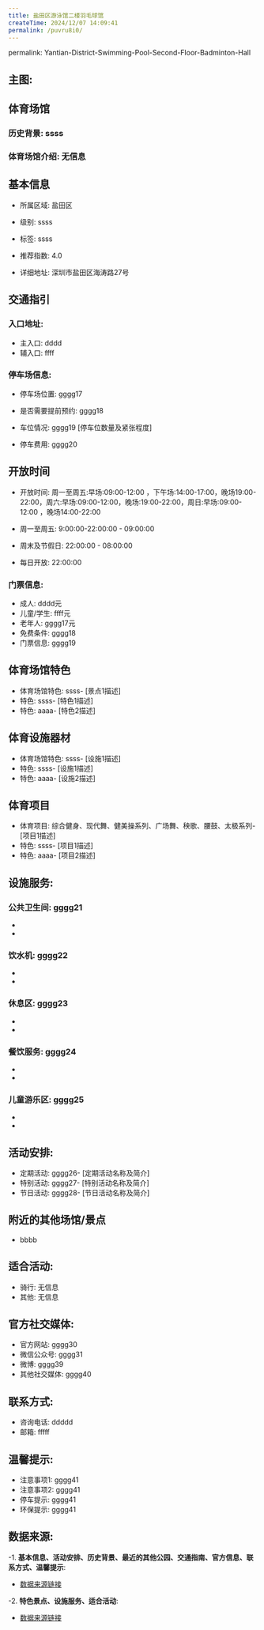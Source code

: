 ```yaml
---
title: 盐田区游泳馆二楼羽毛球馆
createTime: 2024/12/07 14:09:41
permalink: /puvru8i0/
---
```

permalink: Yantian-District-Swimming-Pool-Second-Floor-Badminton-Hall
## 主图:
<ImageCard
image="https://www.sztyzx.com.cn/public/uploads/images/20240326/2f25e8521cf7b0a61acfd3518543449f.png"
title= "盐田区游泳馆二楼羽毛球馆"
description= "ssss"
date="2024/12/07"
href="/"
author="sunshang-hl"
/>
## 体育场馆
### 历史背景: ssss
### 体育场馆介绍: 无信息
## 基本信息

- 所属区域: 盐田区

- 级别: ssss

- 标签: ssss

- 推荐指数: 4.0

- 详细地址: 深圳市盐田区海涛路27号

## 交通指引

### 入口地址:
- 主入口: dddd
- 辅入口: ffff
### 停车场信息:
- 停车场位置: gggg17

- 是否需要提前预约: gggg18

- 车位情况: gggg19 [停车位数量及紧张程度]

- 停车费用: gggg20

## 开放时间
- 开放时间:  周一至周五:早场:09:00-12:00 ，下午场:14:00-17:00，晚场19:00-22:00，周六:早场:09:00-12:00，晚场:19:00-22:00，周日:早场:09:00-12:00 ，晚场14:00-22:00 

- 周一至周五: 9:00:00-22:00:00 - 09:00:00
- 周末及节假日: 22:00:00 - 08:00:00
- 每日开放: 22:00:00

### 门票信息:
- 成人: dddd元
- 儿童/学生: ffff元
- 老年人: gggg17元
- 免费条件: gggg18
- 门票信息: gggg19
## 体育场馆特色
- 体育场馆特色: ssss- [景点1描述]
- 特色: ssss- [特色1描述]
- 特色: aaaa- [特色2描述]
## 体育设施器材
- 体育场馆特色: ssss- [设施1描述]
- 特色: ssss- [设施1描述]
- 特色: aaaa- [设施2描述]
## 体育项目
- 体育项目: 综合健身、现代舞、健美操系列、广场舞、秧歌、腰鼓、太极系列- [项目1描述]
- 特色: ssss- [项目1描述]
- 特色: aaaa- [项目2描述]
## 设施服务:
### 公共卫生间: gggg21
- 
- 
### 饮水机: gggg22
- 
- 
### 休息区: gggg23
- 
- 
### 餐饮服务: gggg24
- 
- 
### 儿童游乐区: gggg25
- 
- 
## 活动安排:
- 定期活动: gggg26- [定期活动名称及简介]
- 特别活动: gggg27- [特别活动名称及简介]
- 节日活动: gggg28- [节日活动名称及简介]
## 附近的其他场馆/景点
- bbbb

## 适合活动:
- 骑行: 无信息
- 其他: 无信息

## 官方社交媒体:
- 官方网站: gggg30
- 微信公众号: gggg31
- 微博: gggg39
- 其他社交媒体: gggg40

## 联系方式:
- 咨询电话: ddddd 
- 邮箱: fffff

## 温馨提示:
- 注意事项1: gggg41
- 注意事项2: gggg41
- 停车提示: gggg41
- 环保提示: gggg41

## 数据来源:
-1. **基本信息、活动安排、历史背景、最近的其他公园、交通指南、官方信息、联系方式、温馨提示**:
- [数据来源链接](http://wtl.sz.gov.cn/ggfw/tyl/zytycgylb/index.html)

-2. **特色景点、设施服务、适合活动**:
- [数据来源链接](http://wtl.sz.gov.cn/ggfw/tyl/zytycgylb/index.html)

